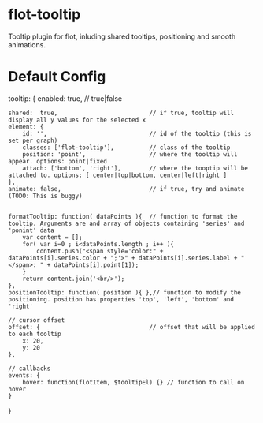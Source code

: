 flot-tooltip
============

Tooltip plugin for flot, inluding shared tooltips, positioning and smooth animations.

Default Config
==============
tooltip: {
	enabled: true,							// true|false
	
	shared:  true,							// if true, tooltip will display all y values for the selected x
	element: {
		id: '',								// id of the tooltip (this is set per graph)
		classes: ['flot-tooltip'],			// class of the tooltip
		position: 'point', 					// where the tooltip will appear. options: point|fixed
		attach: ['bottom', 'right'], 		// where the tooptip will be attached to. options: [ center|top|bottom, center|left|right ]
	},
	animate: false,							// if true, try and animate (TODO: This is buggy)
	

	formatTooltip: function( dataPoints ){	// function to format the tooltip. Arguments are and array of objects containing 'series' and 'ponint' data
		var content = [];
		for( var i=0 ; i<dataPoints.length ; i++ ){
			content.push("<span style='color:" + dataPoints[i].series.color + ";'>" + dataPoints[i].series.label + "</span>: " + dataPoints[i].point[1]);
		}
		return content.join('<br/>'); 
	},
	positionTooltip: function( position ){ },// function to modify the positioning. position has properties 'top', 'left', 'bottom' and 'right'
	
	// cursor offset
	offset: {								// offset that will be applied to each tooltip
		x: 20,
		y: 20
	},

	// callbacks
	events: {
		hover: function(flotItem, $tooltipEl) {} // function to call on hover
	}
	
}
